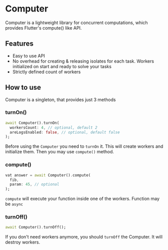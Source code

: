 # Computer

Computer is a lightweight library for concurrent computations, which provides Flutter's compute() like API.

## Features

- Easy to use API
- No overhead for creating & releasing isolates for each task. Workers initialized on start and ready to solve your tasks
- Strictly defined count of workers

## How to use

Computer is a singleton, that provides just 3 methods

### turnOn()

```dart
await Computer().turnOn(
  workersCount: 4, // optional, default 2
  areLogsEnabled: false, // optional, default false
);
```

Before using the `Computer` you need to `turnOn` it. This will create workers and initialize them. Then you may use `compute()` method.

### compute()

```dart
vat answer = await Computer().compute(
  fib,
  param: 45, // optional
);
```

`compute` will execute your function inside one of the workers. Function may be `async`

### turnOff()

```dart
await Computer().turnOff();
```

If you don't need workers anymore, you should `turnOff` the Computer. It will destroy workers.
